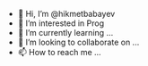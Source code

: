 - 👋 Hi, I’m @hikmetbabayev
- 👀 I’m interested in Prog
- 🌱 I’m currently learning ...
- 💞️ I’m looking to collaborate on ...
- 📫 How to reach me ...

<!---
hikmetbabayev/hikmetbabayev is a ✨ special ✨ repository because its `README.md` (this file) appears on your GitHub profile.
You can click the Preview link to take a look at your changes.
--->
